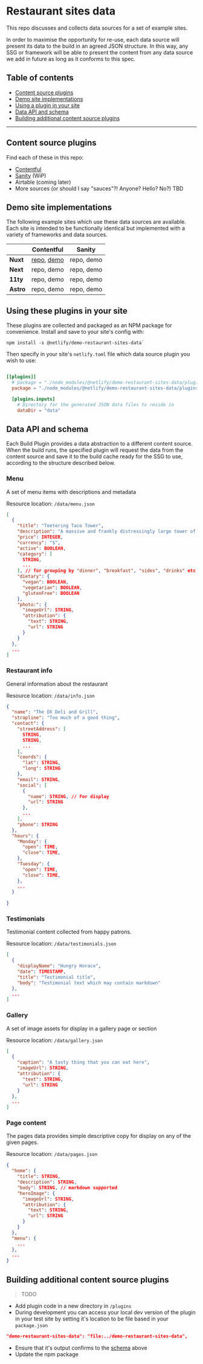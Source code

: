 # Restaurant sites data

This repo discusses and collects data sources for a set of example sites.

In order to maximise the opportunity for re-use, each data source will present its data to the build in an agreed JSON structure. In this way, any SSG or framework will be able to present the content from any data source we add in future as long as it conforms to this spec.


## Table of contents

- [Content source plugins](#plugins)
- [Demo site implementations](#demos)
- [Using a plugin in your site](#usage)
- [Data API and schema](#schema)
- [Building additional content source plugins](#development)

---

## Content source plugins 
<a name="plugins"></a>

Find each of these in this repo:

- [Contentful](/plugins/contentful)
- [Sanity](/plugins/sanity) (WiP)
- Airtable (coming later)
- More sources (or should I say "sauces"?! Anyone? Hello? No?) TBD

## Demo site implementations
<a name="demos"></a>

The following example sites which use these data sources are available.  Each site is intended to be functionally identical but implemented with a variety of frameworks and data sources.


|   | Contentful | Sanity |
|---|------------|--------|
| **Nuxt** | [repo](https://github.com/netlify/demo-restaurant-nuxt-contentful), [demo](https://demo-restaurant-contentful-nuxt.netlify.app/) | repo, demo  |
| **Next** | repo, demo  | repo, demo  |
| **11ty** | repo, demo  | repo, demo  |
| **Astro** | repo, demo  | repo, demo  |


## Using these plugins in your site
<a name="usage"></a>

These plugins are collected and packaged as an NPM package for convenience. Install and save to your site's config with:

```
npm install -s @netlify/demo-restaurant-sites-data`
```

Then specify in your site's `netlify.toml` file which data source plugin you wish to use:

```toml

[[plugins]]
  # package = "./node_modules/@netlify/demo-restaurant-sites-data/plugins/{PLUGIN_DIRECTORY}"
  package = "./node_modules/@netlify/demo-restaurant-sites-data/plugins/contentful"

  [plugins.inputs]
    # Directory for the generated JSON data files to reside in
    dataDir = "data"

```



## Data API and schema
<a name="schema"></a>

Each Build Plugin provides a data abstraction to a different content source. When the build runs, the specified plugin will request the data from the content source and save it to the build cache ready for the SSG to use, according to the structure described below.

### Menu

A set of menu items with descriptions and metadata

Resource location: `/data/menu.json`

```json
[
  {
    "title": "Teetering Taco Tower",
    "description": "A massive and frankly distressingly large tower of tacos with every filling you can imagine, and far more tacos than you need",
    "price": INTEGER,
    "currency": "$",
    "active": BOOLEAN,
    "category": [
      STRING,
      ...
    ], // for grouping by "dinner", "breakfast", "sides", "drinks" etc
    "dietary": {
      "vegan": BOOLEAN,
      "vegetarian": BOOLEAN,
      "glutenFree": BOOLEAN
    },
    "photo:": {
      "imageUrl": STRING,
      "attribution": {
        "text": STRING,
        "url": STRING
      }
    }
  },
  ...
]

```


### Restaurant info

General information about the restaurant

Resource location: `/data/info.json`

```json
{
  "name": "The DX Deli and Grill",
  "strapline": "Too much of a good thing",
  "contact": {
    "streetAddress": [
      STRING,
      STRING,
      ...
    ],
    "coords": {
      "lat": STRING,
      "long": STRING
    },
    "email": STRING,
    "social": [
      {
        "name": STRING, // For display
        "url": STRING
      },
      ...
    ],
    "phone": STRING
  },
  "hours": {
    "Monday": {
      "open": TIME,
      "close": TIME,
    },
    "Tuesday": {
      "open": TIME,
      "close": TIME,
    },
    ...
  }
   
}
```


### Testimonials

Testimonial content collected from happy patrons.

Resource location: `/data/testimonials.json`

```json
[
  {
    "displayName": "Hungry Horace",
    "date": TIMESTAMP,
    "title": "Testimonial title",
    "body": "Testimonial text which may contain markdown"
  },
  ...
]

```


### Gallery

A set of image assets for display in a gallery page or section

Resource location: `/data/gallery.json`

```json
[
  {
    "caption": "A tasty thing that you can eat here",
    "imageUrl": STRING,
    "attribution": {
      "text": STRING,
      "url": STRING
    }
  },
  ...
]
```


### Page content

The pages data provides simple descriptive copy for display on any of the given pages.

Resource location: `/data/pages.json`

```json
{
  "home": {
    "title": STRING,
    "description": STRING,
    "body": STRING, // markdown supported
    "heroImage": {
      "imageUrl": STRING,
      "attribution": {
        "text": STRING,
        "url": STRING
      }
    }
  },
  "menu": {
    ...
  },
  ...
}
```


## Building additional content source plugins
<a name="development"></a>

> TODO

 - Add plugin code in a new directory in `/plugins`
 - During development you can access your local dev version of the plugin in your test site by setting it's location to be file based in your `package.json`
 ```json
 "demo-restaurant-sites-data": "file:../demo-restaurant-sites-data",
 ```
 - Ensure that it's output confirms to the [schema](#schema) above
 - Update the npm package
